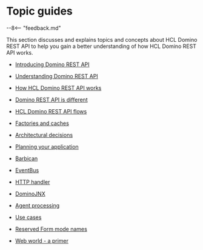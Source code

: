 # Topic guides

--8<-- "feedback.md"

This section discusses and explains topics and concepts about HCL Domino REST API to help you gain a better understanding of how HCL Domino REST API works.

- [Introducing Domino REST API](introducingrestapi.md)

- [Understanding Domino REST API](understanding.md)

- [How HCL Domino REST API works](howkeepworks.md)

- [Domino REST API is different](keepdifference.md)

- [HCL Domino REST API flows](keepFlows.md)

- [Factories and caches](KeepFactory-and-caches.md)

- [Architectural decisions](architecture.md)

- [Planning your application](planning.md)

- [Barbican](barbican.md)

- [EventBus](eventbus.md)

- [HTTP handler](httpHandler.md)

- [DominoJNX](dominojnx.md)

- [Agent processing](agents.md)

- [Use cases](usecases.md)

- [Reserved Form mode names](../references/usingdominorestapi/modenames.md)

- [Web world - a primer](notesprimer.md)